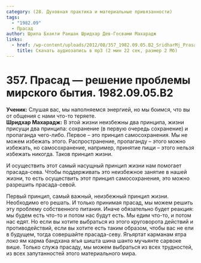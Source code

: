```yaml
---
category: (28. Духовная практика и материальные привязанности)
tags:
  - "1982.09"
  - Прасад
author: Шрила Бхакти Ракшак Шридхар Дев-Госвами Махарадж
links:
  - href: /wp-content/uploads/2012/08/357_1982.09.05.B2_SridharMj_Prasad-reshenie_problemy_mirskogo_bytiya.mp3
    title: Скачать аудиозапись в mp3 (2 мин 22 сек, размер 2 Мб)
---
```


# 357. Прасад — решение проблемы мирского бытия. 1982.09.05.B2

**Ученик:** Слушая вас, мы наполняемся энергией, но мы боимся, что вы от общения с нами что-то теряете.\
**Шридхар Махарадж:** В этой жизни неизбежны два принципа, жизни присущи два принципа: сохранение (в первую очередь сохранение) и пропаганда чего-либо. Первое – это принцип самосохранения. Мы не можем избежать этого. Распространение, пропаганду – этого можно избежать, но самосохранение, например, принятие пищи – этого нельзя избежать никогда. Таков принцип жизни.

И осуществить этот самый насущный принцип жизни нам помогает прасада-сева. Чтобы поддерживать это неизбежное занятие в нашей жизни, то есть осуществить этот принцип самосохранения, это можно разрешить прасада-севой.

Первый принцип, самый важный, неизбежный принцип жизни. Необходимо его решать. И только принимая прасад, мы можем решить эту проблему собственного питания. Иначе обязательно будет реакция: мы будем есть что-то и потом нас будут есть. Мы едим что-то, и потом нас едят. Но если вы хотите выбраться из этого круговорота действий и противодействий, если вы хотите есть таким образом, чтобы вас не ели в будущем, тогда совершайте прасада-севу. Ягьяртат карманам ятра локо ям карма бандхана ягья шишта шина шанто мучьянте сарвоке више. Только служа прасаду, мы можем выбраться из всех трудностей, из всех запутанностей этого материального мира.

